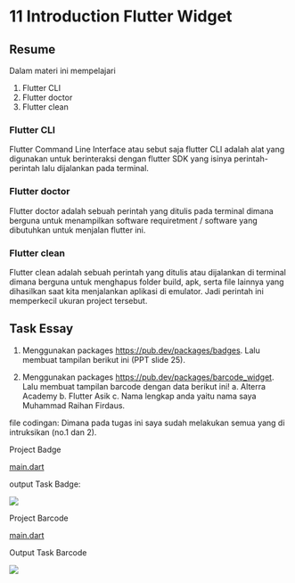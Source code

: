 # 11 Introduction Flutter Widget

## Resume
Dalam materi ini mempelajari
1. Flutter CLI
2. Flutter doctor
3. Flutter clean

### Flutter CLI
Flutter Command Line Interface atau sebut saja flutter CLI adalah alat yang digunakan untuk berinteraksi dengan flutter SDK yang isinya perintah-perintah lalu dijalankan pada terminal.

### Flutter doctor
Flutter doctor adalah sebuah perintah yang ditulis pada terminal dimana berguna untuk menampilkan software requiretment / software yang dibutuhkan untuk menjalan flutter ini.

### Flutter clean
Flutter clean adalah sebuah perintah yang ditulis atau dijalankan di terminal dimana berguna untuk menghapus folder build, apk, serta file lainnya yang dihasilkan saat kita menjalankan aplikasi di emulator. Jadi perintah ini memperkecil ukuran project tersebut.


## Task Essay
1. Menggunakan packages https://pub.dev/packages/badges. Lalu membuat tampilan berikut ini (PPT slide 25).

2. Menggunakan packages https://pub.dev/packages/barcode_widget. Lalu membuat tampilan barcode dengan data berikut ini!
    a. Alterra Academy
    b. Flutter Asik
    c. Nama lengkap anda yaitu nama saya Muhammad Raihan Firdaus.

file codingan:
Dimana pada tugas ini saya sudah melakukan semua yang di intruksikan (no.1 dan 2).

Project Badge


[main.dart](https://github.com/fraihan-dw/flutter_muhammad-raihan-firdaus/blob/main/13_Flutter%20Command%20Line%20Interface%20(CLI)%20and%20Flutter%20package%20management/Praktikum/flutter_badge/lib/main.dart)


output Task Badge:


![](https://github.com/fraihan-dw/flutter_muhammad-raihan-firdaus/blob/main/13_Flutter%20Command%20Line%20Interface%20(CLI)%20and%20Flutter%20package%20management/Screenshot/SS%20output%20Badge.png?raw=true)


Project Barcode


[main.dart](https://github.com/fraihan-dw/flutter_muhammad-raihan-firdaus/blob/main/13_Flutter%20Command%20Line%20Interface%20(CLI)%20and%20Flutter%20package%20management/Praktikum/flutter_barcode/lib/main.dart)



Output Task Barcode


![](https://github.com/fraihan-dw/flutter_muhammad-raihan-firdaus/blob/main/13_Flutter%20Command%20Line%20Interface%20(CLI)%20and%20Flutter%20package%20management/Screenshot/SS%20output%20Barcode.png?raw=true)
